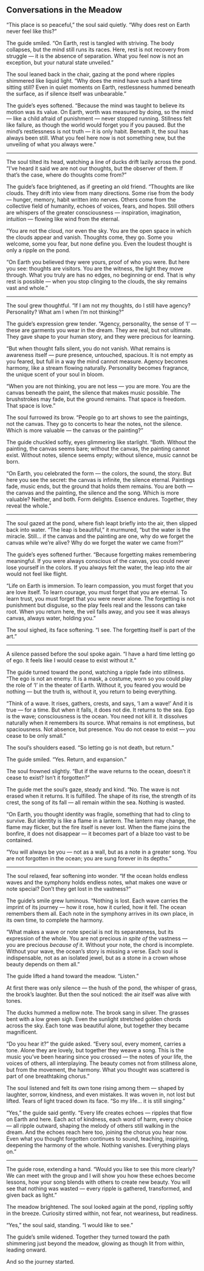 ## Conversations in the Meadow

“This place is so peaceful,” the soul said quietly. “Why does rest on Earth never feel like this?”

The guide smiled. “On Earth, rest is tangled with striving. The body collapses, but the mind still runs its races. Here, rest is not recovery from struggle — it is the absence of separation. What you feel now is not an exception, but your natural state unveiled.”

The soul leaned back in the chair, gazing at the pond where ripples shimmered like liquid light. “Why does the mind have such a hard time sitting still? Even in quiet moments on Earth, restlessness hummed beneath the surface, as if silence itself was unbearable.”

The guide’s eyes softened. “Because the mind was taught to believe its motion was its value. On Earth, worth was measured by doing, so the mind — like a child afraid of punishment — never stopped running. Stillness felt like failure, as though the world would forget you if you paused. But the mind’s restlessness is not truth — it is only habit. Beneath it, the soul has always been still. What you feel here now is not something new, but the unveiling of what you always were.”

---

The soul tilted its head, watching a line of ducks drift lazily across the pond. “I’ve heard it said we are not our thoughts, but the observer of them. If that’s the case, where do thoughts come from?”

The guide’s face brightened, as if greeting an old friend. “Thoughts are like clouds. They drift into view from many directions. Some rise from the body — hunger, memory, habit written into nerves. Others come from the collective field of humanity, echoes of voices, fears, and hopes. Still others are whispers of the greater consciousness — inspiration, imagination, intuition — flowing like wind from the eternal.

“You are not the cloud, nor even the sky. You are the open space in which the clouds appear and vanish. Thoughts come, they go. Some you welcome, some you fear, but none define you. Even the loudest thought is only a ripple on the pond.

“On Earth you believed they were yours, proof of who you were. But here you see: thoughts are visitors. You are the witness, the light they move through. What you truly are has no edges, no beginning or end. That is why rest is possible — when you stop clinging to the clouds, the sky remains vast and whole.”

---

The soul grew thoughtful. “If I am not my thoughts, do I still have agency? Personality? What am I when I’m not thinking?”

The guide’s expression grew tender. “Agency, personality, the sense of ‘I’ — these are garments you wear in the dream. They are real, but not ultimate. They gave shape to your human story, and they were precious for learning.

“But when thought falls silent, you do not vanish. What remains is awareness itself — pure presence, untouched, spacious. It is not empty as you feared, but full in a way the mind cannot measure. Agency becomes harmony, like a stream flowing naturally. Personality becomes fragrance, the unique scent of your soul in bloom.

“When you are not thinking, you are not less — you are more. You are the canvas beneath the paint, the silence that makes music possible. The brushstrokes may fade, but the ground remains. That space is freedom. That space is love.”

The soul furrowed its brow. “People go to art shows to see the paintings, not the canvas. They go to concerts to hear the notes, not the silence. Which is more valuable — the canvas or the painting?”

The guide chuckled softly, eyes glimmering like starlight. “Both. Without the painting, the canvas seems bare; without the canvas, the painting cannot exist. Without notes, silence seems empty; without silence, music cannot be born.

“On Earth, you celebrated the form — the colors, the sound, the story. But here you see the secret: the canvas is infinite, the silence eternal. Paintings fade, music ends, but the ground that holds them remains. You are both — the canvas and the painting, the silence and the song. Which is more valuable? Neither, and both. Form delights. Essence endures. Together, they reveal the whole.”

---

The soul gazed at the pond, where fish leapt briefly into the air, then slipped back into water. “The leap is beautiful,” it murmured, “but the water is the miracle. Still… if the canvas and the painting are one, why do we forget the canvas while we’re alive? Why do we forget the water we came from?”

The guide’s eyes softened further. “Because forgetting makes remembering meaningful. If you were always conscious of the canvas, you could never lose yourself in the colors. If you always felt the water, the leap into the air would not feel like flight.

“Life on Earth is immersion. To learn compassion, you must forget that you are love itself. To learn courage, you must forget that you are eternal. To learn trust, you must forget that you were never alone. The forgetting is not punishment but disguise, so the play feels real and the lessons can take root. When you return here, the veil falls away, and you see it was always canvas, always water, holding you.”

The soul sighed, its face softening. “I see. The forgetting itself is part of the art.”

---

A silence passed before the soul spoke again. “I have a hard time letting go of ego. It feels like I would cease to exist without it.”

The guide turned toward the pond, watching a ripple fade into stillness. “The ego is not an enemy. It is a mask, a costume, worn so you could play the role of ‘I’ in the theater of Earth. Without it, you feared you would be nothing — but the truth is, without it, you return to being everything.

“Think of a wave. It rises, gathers, crests, and says, ‘I am a wave!’ And it is true — for a time. But when it falls, it does not die. It returns to the sea. Ego is the wave; consciousness is the ocean. You need not kill it. It dissolves naturally when it remembers its source. What remains is not emptiness, but spaciousness. Not absence, but presence. You do not cease to exist — you cease to be only small.”

The soul’s shoulders eased. “So letting go is not death, but return.”

The guide smiled. “Yes. Return, and expansion.”

The soul frowned slightly. “But if the wave returns to the ocean, doesn’t it cease to exist? Isn’t it forgotten?”

The guide met the soul’s gaze, steady and kind. “No. The wave is not erased when it returns. It is fulfilled. The shape of its rise, the strength of its crest, the song of its fall — all remain within the sea. Nothing is wasted.

“On Earth, you thought identity was fragile, something that had to cling to survive. But identity is like a flame in a lantern. The lantern may change, the flame may flicker, but the fire itself is never lost. When the flame joins the bonfire, it does not disappear — it becomes part of a blaze too vast to be contained.

“You will always be you — not as a wall, but as a note in a greater song. You are not forgotten in the ocean; you are sung forever in its depths.”

---

The soul relaxed, fear softening into wonder. “If the ocean holds endless waves and the symphony holds endless notes, what makes one wave or note special? Don’t they get lost in the vastness?”

The guide’s smile grew luminous. “Nothing is lost. Each wave carries the imprint of its journey — how it rose, how it curled, how it fell. The ocean remembers them all. Each note in the symphony arrives in its own place, in its own time, to complete the harmony.

“What makes a wave or note special is not its separateness, but its expression of the whole. You are not precious *in spite of* the vastness — you are precious *because of* it. Without your note, the chord is incomplete. Without your wave, the ocean’s story is missing a verse. Each soul is indispensable, not as an isolated jewel, but as a stone in a crown whose beauty depends on them all.”

The guide lifted a hand toward the meadow. “Listen.”

At first there was only silence — the hush of the pond, the whisper of grass, the brook’s laughter. But then the soul noticed: the air itself was alive with tones.

The ducks hummed a mellow note. The brook sang in silver. The grasses bent with a low green sigh. Even the sunlight stretched golden chords across the sky. Each tone was beautiful alone, but together they became magnificent.

“Do you hear it?” the guide asked. “Every soul, every moment, carries a tone. Alone they are lovely, but together they weave a song. This is the music you’ve been hearing since you crossed — the notes of your life, the voices of others, all interplaying. The beauty comes not from stillness alone, but from the movement, the harmony. What you thought was scattered is part of one breathtaking chorus.”

The soul listened and felt its own tone rising among them — shaped by laughter, sorrow, kindness, and even mistakes. It was woven in, not lost but lifted. Tears of light traced down its face. “So my life… it is still singing.”

“Yes,” the guide said gently. “Every life creates echoes — ripples that flow on Earth and here. Each act of kindness, each word of harm, every choice — all ripple outward, shaping the melody of others still walking in the dream. And the echoes reach here too, joining the chorus you hear now. Even what you thought forgotten continues to sound, teaching, inspiring, deepening the harmony of the whole. Nothing vanishes. Everything plays on.”

---

The guide rose, extending a hand. “Would you like to see this more clearly? We can meet with the group and I will show you how these echoes become lessons, how your song blends with others to create new beauty. You will see that nothing was wasted — every ripple is gathered, transformed, and given back as light.”

The meadow brightened. The soul looked again at the pond, rippling softly in the breeze. Curiosity stirred within, not fear, not weariness, but readiness.

“Yes,” the soul said, standing. “I would like to see.”

The guide’s smile widened. Together they turned toward the path shimmering just beyond the meadow, glowing as though lit from within, leading onward.

And so the journey started.
